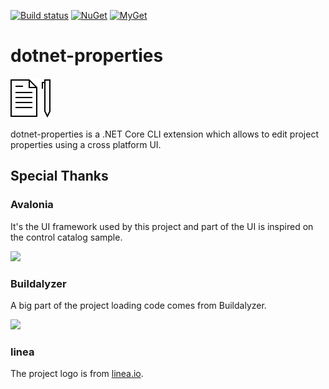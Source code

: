 [![Build status](https://ci.appveyor.com/api/projects/status/ibaest9dvdww8dtg/branch/master?svg=true)](https://ci.appveyor.com/project/jp2masa/dotnet-properties/branch/master)
[![NuGet](https://img.shields.io/nuget/v/dotnet-properties.svg)](https://www.nuget.org/packages/dotnet-properties/)
[![MyGet](https://img.shields.io/myget/jp2masa/vpre/dotnet-properties.svg?label=myget)](https://www.myget.org/feed/jp2masa/package/nuget/dotnet-properties)

# dotnet-properties

![dotnet-properties](Icon.png)

dotnet-properties is a .NET Core CLI extension which allows to edit project properties using a cross platform UI.

## Special Thanks

### Avalonia

It's the UI framework used by this project and part of the UI is inspired on the control catalog sample.

[<img src="https://avatars2.githubusercontent.com/u/14075148?s=200&v=4" height="128px">](https://github.com/AvaloniaUI/Avalonia)

### Buildalyzer

A big part of the project loading code comes from Buildalyzer.

[<img src="https://github.com/daveaglick/Buildalyzer/raw/master/docs/input/assets/img/buildalyzer.png" height="128px">](https://github.com/daveaglick/Buildalyzer)

### linea

The project logo is from [linea.io](http://linea.io).
